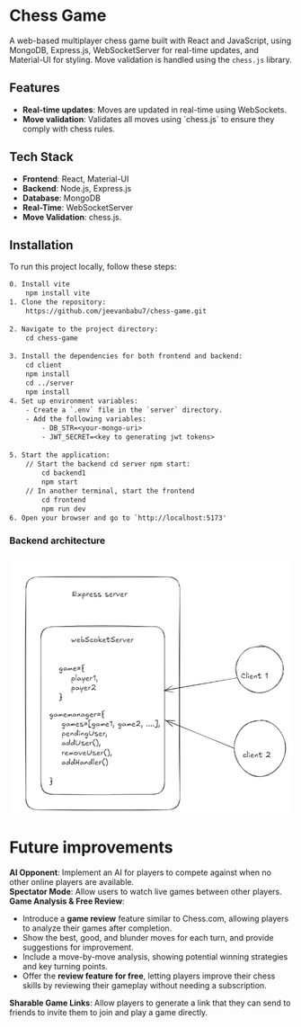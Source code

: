 # Chess Game

A web-based multiplayer chess game built with React and JavaScript, using MongoDB, Express.js, WebSocketServer for real-time updates, and Material-UI for styling. Move validation is handled using the `chess.js` library.


## Features
<ul>
	<li><strong>Real-time updates</strong>: Moves are updated in real-time using WebSockets.</li>
	<li><strong>Move validation</strong>: Validates all moves using `chess.js` to ensure they comply with chess rules.</li>
</ul>

## Tech Stack

-   **Frontend**: React, Material-UI
-   **Backend**: Node.js, Express.js
-   **Database**: MongoDB
-   **Real-Time**: WebSocketServer
-   **Move Validation**: chess.js.

## Installation
To run this project locally, follow these steps:
	
 	0. Install vite
		npm install vite
	1. Clone the repository:
		https://github.com/jeevanbabu7/chess-game.git

	2. Navigate to the project directory:
		cd chess-game
		
	3. Install the dependencies for both frontend and backend:
		cd client
		npm install
		cd ../server
		npm install
	4. Set up environment variables:
		- Create a `.env` file in the `server` directory.
		- Add the following variables: 
			- DB_STR=<your-mongo-uri>
			- JWT_SECRET=<key to generating jwt tokens>
	
	5. Start the application:
		// Start the backend cd server npm start:
			cd backend1
			npm start
		// In another terminal, start the frontend
			cd frontend
			npm run dev
	6. Open your browser and go to `http://localhost:5173'


### Backend architecture
![web Socket server architecture](webSocketServer.png)



# Future improvements

**AI Opponent**: Implement an AI for players to compete against when no other online players are available.<br>
**Spectator Mode**: Allow users to watch live games between other players.<br>
**Game Analysis & Free Review**:

-   Introduce a **game review** feature similar to Chess.com, allowing players to analyze their games after completion.
-   Show the best, good, and blunder moves for each turn, and provide suggestions for improvement.
-   Include a move-by-move analysis, showing potential winning strategies and key turning points.
-   Offer the **review feature for free**, letting players improve their chess skills by reviewing their gameplay without needing a subscription.<br>

<strong> Sharable Game Links</strong>:  Allow players to generate a link that they can send to friends to invite them to join and play a game directly.
